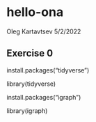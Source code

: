 hello-ona
================
Oleg Kartavtsev
5/2/2022

## Exercise 0

install.packages(“tidyverse”)

library(tidyverse)

install.packages(“igraph”)

library(igraph)
